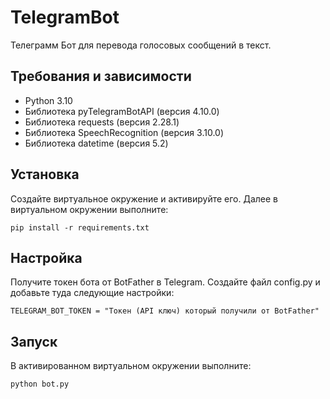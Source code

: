 TelegramBot
===========

Телеграмм Бот для перевода голосовых сообщений в текст.

Требования и зависимости
---------
- Python 3.10
- Библиотека pyTelegramBotAPI (версия 4.10.0)
- Библиотека requests (версия 2.28.1)
- Библиотека SpeechRecognition (версия 3.10.0)
- Библиотека datetime (версия 5.2)


Установка
---------

Создайте виртуальное окружение и активируйте его. Далее в виртуальном окружении выполните:

    pip install -r requirements.txt

Настройка
---------

Получите токен бота от BotFather в Telegram.
Создайте файл config.py и добавьте туда следующие настройки:


    TELEGRAM_BOT_TOKEN = "Токен (API ключ) который получили от BotFather"

Запуск
------

В активированном виртуальном окружении выполните:

    python bot.py
